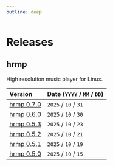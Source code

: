 ```yaml
---
outline: deep
---
```


# Releases

## hrmp

High resolution music player for Linux.

|Version|Date (`YYYY` / `MM` / `DD`) |
|:---|:---|
|[hrmp 0.7.0](./releases/hrmp_0_7_0.md)|`2025` / `10` / `31`|
|[hrmp 0.6.0](./releases/hrmp_0_6_0.md)|`2025` / `10` / `30`|
|[hrmp 0.5.3](./releases/hrmp_0_5_3.md)|`2025` / `10` / `23`|
|[hrmp 0.5.2](./releases/hrmp_0_5_2.md)|`2025` / `10` / `21`|
|[hrmp 0.5.1](./releases/hrmp_0_5_1.md)|`2025` / `10` / `19`|
|[hrmp 0.5.0](./releases/hrmp_0_5_0.md)|`2025` / `10` / `15`|
